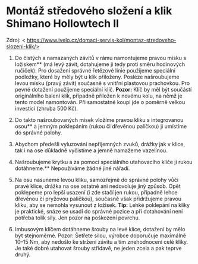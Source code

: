 # Montáž středového složení a klik Shimano Hollowtech II

Zdroj: < https://www.ivelo.cz/domaci-servis-kol/montaz-stredoveho-slozeni-klik/> 

1. Do čistých a namazaných závitů v rámu namontujeme pravou misku s ložiskem** (má levý závit, dotahujeme ji tedy proti směru hodinových ručiček). Pro dosažení správné řetězové linie použijeme speciální podložky, které by měly být u klik přiloženy. Posléze našroubujeme levou misku (pravý závit) současně s vnitřní plastovou prachovkou. Pro pevné dotažení použijeme speciální klíč. **Pozor:** Klíč by měl být součástí originálního balení klik, případně přiložen k novému kolu, na němž je tento model namontován. Při samostatné koupi jde o poměrně velkou investici (zhruba 500 Kč).

2. Do takto našroubovaných misek vložíme pravou kliku s integrovanou osou** a jemným poklepáním (rukou či dřevěnou paličkou) ji umístíme do správné polohy.

3. Abychom předešli vyluzování nepříjemných zvuků, drážky jak v klice, tak i na ose důkladně vyčistíme a jemně namažeme vazelínou.

4. Našroubujeme krytku a za pomoci speciálního utahovacího klíče ji rukou dotáhneme.** Nepoužíváme žádné jiné nářadí.

5. Na osu nasuneme levou kliku, samozřejmě do správné polohy vůči pravé klice, drážka na ose ostatně ani nedovoluje jiný způsob. Opět poklepeme pro lepší usazení (i zde stačí jen rukou, případně lehce dřevěnou či pryžovou paličkou), současně však přidržujeme pravou kliku, aby se nemohla vysunout z ložisek. **Tip:** Lehké poklepání na kliky je praktické, snáze se usadí do správné pozice a při dotahování není potřeba tolik síly. Jen pozor na poškození povrchu.

6. Imbusovým klíčem dotáhneme šrouby na levé klice, dotažení by mělo být stejnoměrné. Pozor: Šetřete silou, výrobce doporučuje maximálně 10–15 Nm, aby nedošlo ke stržení závitu a tím znehodnocení celé kliky. Je také dobré utahovat šrouby střídavě, ne jeden zcela a pak teprve druhý.
